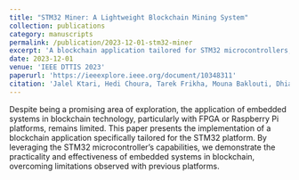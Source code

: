 ```yaml
---
title: "STM32 Miner: A Lightweight Blockchain Mining System"
collection: publications
category: manuscripts
permalink: /publication/2023-12-01-stm32-miner
excerpt: 'A blockchain application tailored for STM32 microcontrollers, demonstrating embedded systems in blockchain.'
date: 2023-12-01
venue: 'IEEE DTTIS 2023'
paperurl: 'https://ieeexplore.ieee.org/document/10348311'
citation: 'Jalel Ktari, Hedi Choura, Tarek Frikha, Mouna Baklouti, Dhiaa Mejdi, Molka Kotti, Ahmed Zribi, Hassine Touil, Ghaith Oueslati. (2023). "STM32 Miner: A Lightweight Blockchain Mining System." IEEE International Conference on Design, Test and Technology of Integrated Systems.'
---
```

Despite being a promising area of exploration, the application of embedded systems in blockchain technology, particularly with FPGA or Raspberry Pi platforms, remains limited. This paper presents the implementation of a blockchain application specifically tailored for the STM32 platform. By leveraging the STM32 microcontroller’s capabilities, we demonstrate the practicality and effectiveness of embedded systems in blockchain, overcoming limitations observed with previous platforms.

